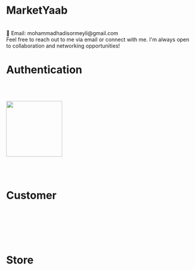 # MarketYaab


<br/>
📧 Email: mohammadhadisormeyli@gmail.com<br/>
Feel free to reach out to me via email or connect with me. I'm always open to collaboration and networking opportunities!

# Authentication
<br/><br/>
<p float="left">
  <img src="https://github.com/HadiSormeyli/MarketYaab/blob/master/photo_2024-09-06_15-29-06.jpg" width="150" />
</p>
<br/><br/>

# Customer
<br/><br/>

<br/><br/>


# Store
<br/><br/>

<br/><br/>
